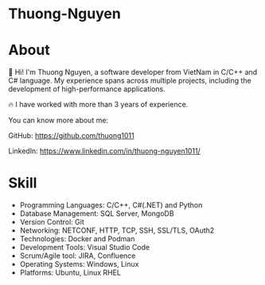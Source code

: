 # Thuong-Nguyen
# About
👋 Hi! I'm Thuong Nguyen, a software developer from VietNam in C/C++ and C# language. My experience spans across multiple projects, including the development of high-performance applications.

🔥 I have worked with more than 3 years of experience.

You can know more about me:

GitHub: https://github.com/thuong1011

Linkedln: https://www.linkedin.com/in/thuong-nguyen1011/

# Skill

 + Programming Languages: C/C++, C#(.NET) and Python
 + Database Management: SQL Server, MongoDB
 + Version Control: Git
 + Networking: NETCONF, HTTP, TCP, SSH, SSL/TLS, OAuth2
 + Technologies: Docker and Podman
 + Development Tools: Visual Studio Code
 + Scrum/Agile tool: JIRA, Confluence
 + Operating Systems: Windows, Linux
 + Platforms: Ubuntu, Linux RHEL
